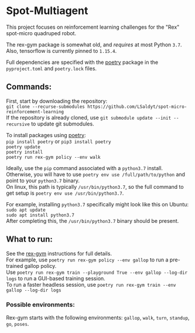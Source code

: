 # Spot-Multiagent 

This project focuses on reinforcement learning challenges for the "Rex" spot-micro quadruped robot.

The rex-gym package is somewhat old, and *requires* at most Python `3.7`. 
Also, tensorflow is currently pinned to `1.15.4`.

Full dependencies are specified with the [poetry](https://python-poetry.org) package in the `pyproject.toml` and `poetry.lock` files.


## Commands:  

First, start by downloading the repository:  
`git clone --recurse-submodules https://github.com/LSaldyt/spot-micro-reinforcement-learning`  
If the repository is already cloned, use `git submodule update --init --recursive` to update git submodules.

To install packages using [poetry](https://python-poetry.org):  
`pip install poetry` or `pip3 install poetry`  
`poetry update`  
`poetry install`  
`poetry run rex-gym policy --env walk`

Ideally, use the `pip` command associated with a `python3.7` install.  
Otherwise, you will have to use `poetry env use /full/path/to/python` and point to your `python3.7` binary.  
On linux, this path is typically `/usr/bin/python3.7`, so the full command to get setup is `poetry env use /usr/bin/python3.7`.  

For example, installing `python3.7` specifically might look like this on Ubuntu:  
`sudo apt update`  
`sudo apt install python3.7`  
After completing this, the `/usr/bin/python3.7` binary should be present.

## What to run:

See the [rex-gym](https://github.com/nicrusso7/rex-gym/blob/master/README.md) instructions for full details.  
For example, use `poetry run rex-gym policy --env gallop` to run a pre-trained gallop policy.  
Use `poetry run rex-gym train --playground True --env gallop --log-dir logs` to run a GUI-based training session.  
To run a faster headless session, use `poetry run rex-gym train --env gallop --log-dir logs`  

### Possible environments:

Rex-gym starts with the following environments: `gallop`, `walk`, `turn`, `standup`, `go`, `poses`.

